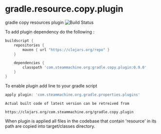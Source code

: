 # gradle.resource.copy.plugin
gradle copy resources plugin   ![Build Status](https://travis-ci.org/DarrylZero/gradle.resource.copy.plugin.svg?branch=development)


                                                                                                                          

To add plugin dependency do the following :
```groovy
buildscript {
    repositories {
        maven { url "https://clojars.org/repo" }
    }

    dependencies {
        classpath 'com.steammachine.org:gradle.copy.plugin:0.9.0'
    }
}
```


To enable plugin add line to your gradle script 
```groovy
apply plugin: 'com.steammachine.org.gradle.properties.plugins'
```

```text
Actual built code of latest version can be retreived from

https://clojars.org/com.steammachine.org/gradle.copy.plugin
```

When plugin is applied all files in the codebase that contain 'resource' in its path 
are copied into target/classes directory.

